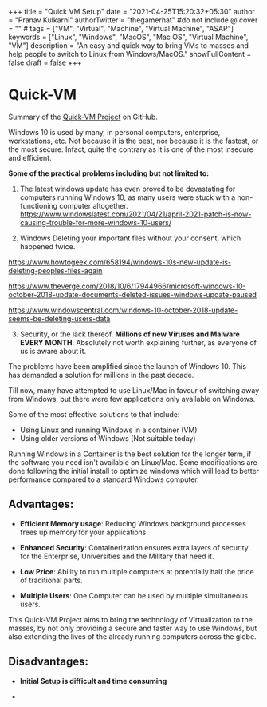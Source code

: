 +++
title = "Quick VM Setup"
date = "2021-04-25T15:20:32+05:30"
author = "Pranav Kulkarni"
authorTwitter = "thegamerhat" #do not include @
cover = "" #
tags = ["VM", "Virtual", "Machine", "Virtual Machine", "ASAP"]
keywords = ["Linux", "Windows", "MacOS", "Mac OS", "Virtual Machine", "VM"]
description = "An easy and quick way to bring VMs to masses and help people to switch to Linux from Windows/MacOS."
showFullContent = false
draft = false
+++


# Quick-VM

Summary of the [Quick-VM Project](https://github.com/thegamerhat/quick-vm) on GitHub.

Windows 10 is used by many, in personal computers, enterprise, workstations, etc. Not because it is the best, nor because it is the fastest, or the most secure. Infact, quite the contrary as it is one of the most insecure and efficient.

**Some of the practical problems including but not limited to:**

1. The latest windows update has even proved to be devastating for computers running Windows 10, as many users were stuck with a non-functioning computer altogether.
https://www.windowslatest.com/2021/04/21/april-2021-patch-is-now-causing-trouble-for-more-windows-10-users/

2. Windows Deleting your important files without your consent, which happened twice.

https://www.howtogeek.com/658194/windows-10s-new-update-is-deleting-peoples-files-again

https://www.theverge.com/2018/10/6/17944966/microsoft-windows-10-october-2018-update-documents-deleted-issues-windows-update-paused

https://www.windowscentral.com/windows-10-october-2018-update-seems-be-deleting-users-data

3. Security, or the lack thereof. **Millions of new Viruses and Malware EVERY MONTH**. Absolutely not worth explaining further, as everyone of us is aware about it.

The problems have been amplified since the launch of Windows 10. This has demanded a solution for millions in the past decade.

Till now, many have attempted to use Linux/Mac in favour of switching away from Windows, but there were few applications only available on Windows. 

Some of the most effective solutions to that include:

  - Using Linux and running Windows in a container (VM)
  - Using older versions of Windows (Not suitable today)

Running Windows in a Container is the best solution for the longer term, if the software you need isn't available on Linux/Mac. Some modifications are done following the initial install to optimize windows which will lead to better performance compared to a standard Windows computer.

## Advantages:

  - **Efficient Memory usage**: Reducing Windows background processes frees up memory for your applications.

  - **Enhanced Security**: Containerization ensures extra layers of security for the Enterprise, Universities and the Military that need it.

  - **Low Price**: Ability to run multiple computers at potentially half the price of traditional parts.

  - **Multiple Users**: One Computer can be used by multiple simultaneous users.

This Quick-VM Project aims to bring the technology of Virtualization to the masses, by not only providing a secure and faster way to use Windows, but also extending the lives of the already running computers across the globe.

## Disadvantages:

  - **Initial Setup is difficult and time consuming**

  -  
